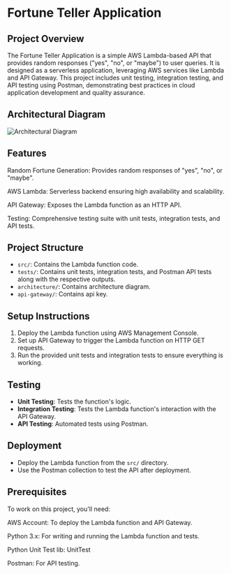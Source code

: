 # Fortune Teller Application
##  Project Overview
The Fortune Teller Application is a simple AWS Lambda-based API that provides random responses ("yes", "no", or "maybe") to user queries. It is designed as a serverless application, leveraging AWS services like Lambda and API Gateway. This project includes unit testing, integration testing, and API testing using Postman, demonstrating best practices in cloud application development and quality assurance.

## Architectural Diagram
![Architectural Diagram](https://github.com/akhilex/AWS-P2/blob/main//architecture-diagram.png)


## Features
Random Fortune Generation: Provides random responses of "yes", "no", or "maybe".

AWS Lambda: Serverless backend ensuring high availability and scalability.

API Gateway: Exposes the Lambda function as an HTTP API.

Testing: Comprehensive testing suite with unit tests, integration tests, and API tests.

## Project Structure

- `src/`: Contains the Lambda function code.
- `tests/`: Contains unit tests, integration tests, and Postman API tests along with the respective outputs.
- `architecture/`: Contains architecture diagram.
- `api-gateway/`: Contains api key.

## Setup Instructions

1. Deploy the Lambda function using AWS Management Console.
2. Set up API Gateway to trigger the Lambda function on HTTP GET requests.
3. Run the provided unit tests and integration tests to ensure everything is working.

## Testing

- **Unit Testing**: Tests the function's logic.
- **Integration Testing**: Tests the Lambda function's interaction with the API Gateway.
- **API Testing**: Automated tests using Postman.

## Deployment

- Deploy the Lambda function from the `src/` directory.
- Use the Postman collection to test the API after deployment.


## Prerequisites
To work on this project, you'll need:

AWS Account: To deploy the Lambda function and API Gateway.

Python 3.x: For writing and running the Lambda function and tests.

Python Unit Test lib: UnitTest

Postman: For API testing.
